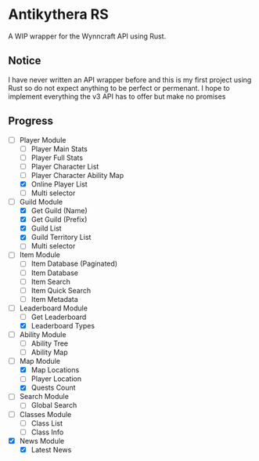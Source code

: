 # Antikythera RS

A WIP wrapper for the Wynncraft API using Rust.
## Notice

I have never written an API wrapper before and this is my first project using Rust so do not expect anything to be perfect or permenant. I hope to implement everything the v3 API has to offer but make no promises

## Progress
- [ ] Player Module
  - [ ] Player Main Stats
  - [ ] Player Full Stats
  - [ ] Player Character List
  - [ ] Player Character Ability Map
  - [x] Online Player List
  - [ ] Multi selector
     
- [ ] Guild Module
  - [x] Get Guild (Name)
  - [x] Get Guild (Prefix)
  - [x] Guild List
  - [x] Guild Territory List
  - [ ] Multi selector
     
- [ ] Item Module
  - [ ] Item Database (Paginated)
  - [ ] Item Database
  - [ ] Item Search
  - [ ] Item Quick Search
  - [ ] Item Metadata
     
- [ ] Leaderboard Module
  - [ ] Get Leaderboard
  - [x] Leaderboard Types
     
- [ ] Ability Module
  - [ ] Ability Tree
  - [ ] Ability Map
     
- [ ] Map Module
  - [x] Map Locations
  - [ ] Player Location
  - [x] Quests Count
     
- [ ] Search Module
  - [ ] Global Search
     
- [ ] Classes Module
  - [ ] Class List
  - [ ] Class Info
     
- [x] News Module
  - [x] Latest News
